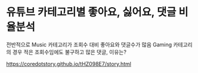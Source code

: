 유튜브 카테고리별 좋아요, 싫어요, 댓글 비율분석
=====

전반적으로 Music 카테고리가 조회수 대비 좋아요와 댓글수가 많음
Gaming 카테고리의 경우 적은 조회수임에도 불구하고 많은 댓글, 이유는?

<a href='https://coredotstory.github.io/tHZ098E7/story.html'>https://coredotstory.github.io/tHZ098E7/story.html</a>